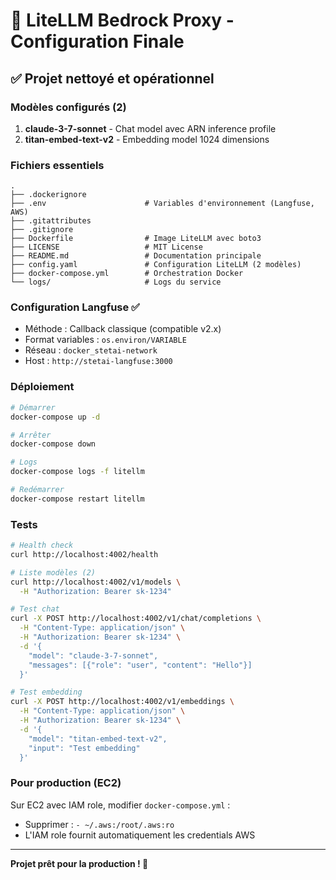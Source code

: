 # 🎯 LiteLLM Bedrock Proxy - Configuration Finale

## ✅ Projet nettoyé et opérationnel

### Modèles configurés (2)
1. **claude-3-7-sonnet** - Chat model avec ARN inference profile
2. **titan-embed-text-v2** - Embedding model 1024 dimensions

### Fichiers essentiels
```
.
├── .dockerignore
├── .env                      # Variables d'environnement (Langfuse, AWS)
├── .gitattributes
├── .gitignore
├── Dockerfile                # Image LiteLLM avec boto3
├── LICENSE                   # MIT License
├── README.md                 # Documentation principale
├── config.yaml               # Configuration LiteLLM (2 modèles)
├── docker-compose.yml        # Orchestration Docker
└── logs/                     # Logs du service
```

### Configuration Langfuse ✅
- Méthode : Callback classique (compatible v2.x)
- Format variables : `os.environ/VARIABLE`
- Réseau : `docker_stetai-network`
- Host : `http://stetai-langfuse:3000`

### Déploiement
```bash
# Démarrer
docker-compose up -d

# Arrêter
docker-compose down

# Logs
docker-compose logs -f litellm

# Redémarrer
docker-compose restart litellm
```

### Tests
```bash
# Health check
curl http://localhost:4002/health

# Liste modèles (2)
curl http://localhost:4002/v1/models \
  -H "Authorization: Bearer sk-1234"

# Test chat
curl -X POST http://localhost:4002/v1/chat/completions \
  -H "Content-Type: application/json" \
  -H "Authorization: Bearer sk-1234" \
  -d '{
    "model": "claude-3-7-sonnet",
    "messages": [{"role": "user", "content": "Hello"}]
  }'

# Test embedding
curl -X POST http://localhost:4002/v1/embeddings \
  -H "Content-Type: application/json" \
  -H "Authorization: Bearer sk-1234" \
  -d '{
    "model": "titan-embed-text-v2",
    "input": "Test embedding"
  }'
```

### Pour production (EC2)
Sur EC2 avec IAM role, modifier `docker-compose.yml` :
- Supprimer : `- ~/.aws:/root/.aws:ro`
- L'IAM role fournit automatiquement les credentials AWS

---

**Projet prêt pour la production ! 🚀**
